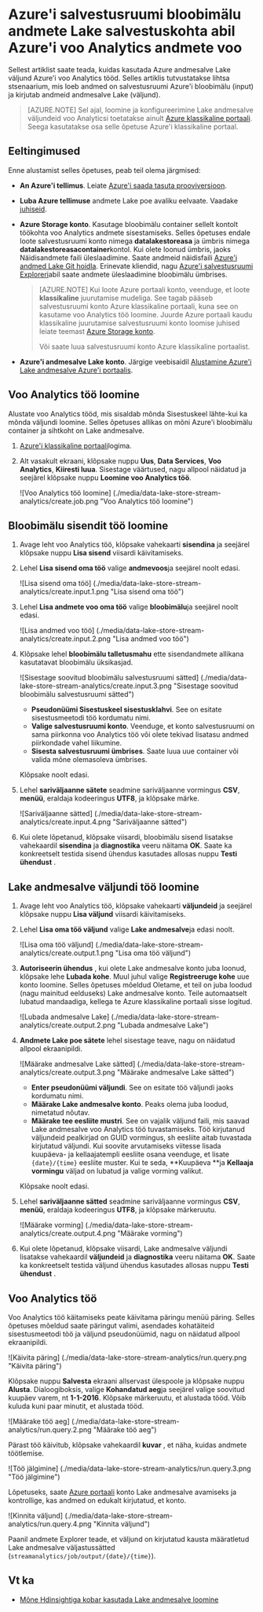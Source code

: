 <properties
   pageTitle="Voona andmete voo Analytics andmete Lake salvestuskohta | Azure'i"
   description="Kasutada Azure voo Analytics andmete voo Azure'i andmed Lake poest"
   services="data-lake-store,stream-analytics" 
   documentationCenter=""
   authors="nitinme"
   manager="jhubbard"
   editor="cgronlun"/>

<tags
   ms.service="data-lake-store"
   ms.devlang="na"
   ms.topic="article"
   ms.tgt_pltfrm="na"
   ms.workload="big-data"
   ms.date="07/07/2016"
   ms.author="nitinme"/>

# <a name="stream-data-from-azure-storage-blob-into-data-lake-store-using-azure-stream-analytics"></a>Azure'i salvestusruumi bloobimälu andmete Lake salvestuskohta abil Azure'i voo Analytics andmete voo

Sellest artiklist saate teada, kuidas kasutada Azure andmesalve Lake väljund Azure'i voo Analytics tööd. Selles artiklis tutvustatakse lihtsa stsenaarium, mis loeb andmed on salvestusruumi Azure'i bloobimälu (input) ja kirjutab andmeid andmesalve Lake (väljund).

>[AZURE.NOTE] Sel ajal, loomine ja konfigureerimine Lake andmesalve väljundeid voo Analyticsi toetatakse ainult [Azure klassikaline portaali](https://manage.windowsazure.com). Seega kasutatakse osa selle õpetuse Azure'i klassikaline portaal.

## <a name="prerequisites"></a>Eeltingimused

Enne alustamist selles õpetuses, peab teil olema järgmised:

- **An Azure'i tellimus**. Leiate [Azure'i saada tasuta prooviversioon](https://azure.microsoft.com/pricing/free-trial/).

- **Luba Azure tellimuse** andmete Lake poe avaliku eelvaate. Vaadake [juhiseid](data-lake-store-get-started-portal.md#signup).

- **Azure Storage konto**. Kasutage bloobimälu container sellelt kontolt töökohta voo Analytics andmete sisestamiseks. Selles õpetuses endale loote salvestusruumi konto nimega **datalakestoreasa** ja ümbris nimega **datalakestoreasacontainer**kontol. Kui olete loonud ümbris, jaoks Näidisandmete faili üleslaadimine. Saate andmeid näidisfaili [Azure'i andmed Lake Git hoidla](https://github.com/Azure/usql/tree/master/Examples/Samples/Data/AmbulanceData/Drivers.txt). Erinevate kliendid, nagu [Azure'i salvestusruumi Exploreri](http://storageexplorer.com/)abil saate andmete üleslaadimine bloobimälu ümbrises.

    >[AZURE.NOTE] Kui loote Azure portaali konto, veenduge, et loote **klassikaline** juurutamise mudeliga. See tagab pääseb salvestusruumi konto Azure klassikaline portaali, kuna see on kasutame voo Analytics töö loomine. Juurde Azure portaali kaudu klassikaline juurutamise salvestusruumi konto loomise juhised leiate teemast [Azure Storage konto](../storage/storage-create-storage-account/#create-a-storage-account).
    >
    > Või saate luua salvestusruumi konto Azure klassikaline portaalist.

- **Azure'i andmesalve Lake konto**. Järgige veebisaidil [Alustamine Azure'i Lake andmesalve Azure'i portaalis](data-lake-store-get-started-portal.md).  


## <a name="create-a-stream-analytics-job"></a>Voo Analytics töö loomine

Alustate voo Analytics tööd, mis sisaldab mõnda Sisestuskeel lähte-kui ka mõnda väljundi loomine. Selles õpetuses allikas on mõni Azure'i bloobimälu container ja sihtkoht on Lake andmesalve.

1. [Azure'i klassikaline portaali](https://manage.windowsazure.com)logima.

2. Alt vasakult ekraani, klõpsake nuppu **Uus**, **Data Services**, **Voo Analytics**, **Kiiresti luua**. Sisestage väärtused, nagu allpool näidatud ja seejärel klõpsake nuppu **Loomine voo Analytics töö**.

    ![Voo Analytics töö loomine] (./media/data-lake-store-stream-analytics/create.job.png "Voo Analytics töö loomine")

## <a name="create-a-blob-input-for-the-job"></a>Bloobimälu sisendit töö loomine

1. Avage leht voo Analytics töö, klõpsake vahekaarti **sisendina** ja seejärel klõpsake nuppu **Lisa sisend** viisardi käivitamiseks.

2. Lehel **Lisa sisend oma töö** valige **andmevoos**ja seejärel noolt edasi.

    ![Lisa sisend oma töö] (./media/data-lake-store-stream-analytics/create.input.1.png "Lisa sisend oma töö")

3. Lehel **Lisa andmete voo oma töö** valige **bloobimälu**ja seejärel noolt edasi.

    ![Lisa andmed voo töö] (./media/data-lake-store-stream-analytics/create.input.2.png "Lisa andmed voo töö")

4. Klõpsake lehel **bloobimälu talletusmahu** ette sisendandmete allikana kasutatavat bloobimälu üksikasjad.

    ![Sisestage soovitud bloobimälu salvestusruumi sätted] (./media/data-lake-store-stream-analytics/create.input.3.png "Sisestage soovitud bloobimälu salvestusruumi sätted")

    * **Pseudonüümi Sisestuskeel sisestusklahvi**. See on esitate sisestusmeetodi töö kordumatu nimi.
    * **Valige salvestusruumi konto**. Veenduge, et konto salvestusruumi on sama piirkonna voo Analytics töö või olete tekivad lisatasu andmed piirkondade vahel liikumine.
    * **Sisesta salvestusruumi ümbrises**. Saate luua uue container või valida mõne olemasoleva ümbrises.

    Klõpsake noolt edasi.

5. Lehel **sariväljaanne sätete** seadmine sariväljaanne vormingus **CSV**, **menüü**, eraldaja kodeeringus **UTF8**, ja klõpsake märke.

    ![Sariväljaanne sätted] (./media/data-lake-store-stream-analytics/create.input.4.png "Sariväljaanne sätted")

6. Kui olete lõpetanud, klõpsake viisardi, bloobimälu sisend lisatakse vahekaardil **sisendina** ja **diagnostika** veeru näitama **OK**. Saate ka konkreetselt testida sisend ühendus kasutades allosas nuppu **Testi ühendust** .

## <a name="create-a-data-lake-store-output-for-the-job"></a>Lake andmesalve väljundi töö loomine

1. Avage leht voo Analytics töö, klõpsake vahekaarti **väljundeid** ja seejärel klõpsake nuppu **Lisa väljund** viisardi käivitamiseks.

2. Lehel **Lisa oma töö väljund** valige **Lake andmesalve**ja edasi noolt.

    ![Lisa oma töö väljund] (./media/data-lake-store-stream-analytics/create.output.1.png "Lisa oma töö väljund")

3. **Autoriseerin ühendus** , kui olete Lake andmesalve konto juba loonud, klõpsake lehe **Lubada kohe**. Muul juhul valige **Registreeruge kohe** uue konto loomine. Selles õpetuses mõeldud Oletame, et teil on juba loodud (nagu mainitud eelduseks) Lake andmesalve konto. Teile automaatselt lubatud mandaadiga, kellega te Azure klassikaline portaali sisse logitud.

    ![Lubada andmesalve Lake] (./media/data-lake-store-stream-analytics/create.output.2.png "Lubada andmesalve Lake")

4. **Andmete Lake poe sätete** lehel sisestage teave, nagu on näidatud allpool ekraanipildi.

    ![Määrake andmesalve Lake sätted] (./media/data-lake-store-stream-analytics/create.output.3.png "Määrake andmesalve Lake sätted")

    * **Enter pseudonüümi väljundi**. See on esitate töö väljundi jaoks kordumatu nimi.
    * **Määrake Lake andmesalve konto**. Peaks olema juba loodud, nimetatud nõutav.
    * **Määrake tee eesliite mustri**. See on vajalik väljund faili, mis saavad Lake andmesalve voo Analytics töö tuvastamiseks. Töö kirjutanud väljundeid pealkirjad on GUID vormingus, sh eesliite aitab tuvastada kirjutatud väljundi. Kui soovite arvutamiseks viitesse lisada kuupäeva- ja kellaajatempli eesliite osana veenduge, et lisate `{date}/{time}` eesliite muster. Kui te seda, **Kuupäeva **ja **Kellaaja vormingu** väljad on lubatud ja valige vorming valikut.

    Klõpsake noolt edasi.

5. Lehel **sariväljaanne sätted** seadmine sariväljaanne vormingus **CSV**, **menüü**, eraldaja kodeeringus **UTF8**, ja klõpsake märkeruutu.

    ![Määrake vorming] (./media/data-lake-store-stream-analytics/create.output.4.png "Määrake vorming")

6. Kui olete lõpetanud, klõpsake viisardi, Lake andmesalve väljundi lisatakse vahekaardil **väljundeid** ja **diagnostika** veeru näitama **OK**. Saate ka konkreetselt testida väljund ühendus kasutades allosas nuppu **Testi ühendust** .

## <a name="run-the-stream-analytics-job"></a>Voo Analytics töö

Voo Analytics töö käitamiseks peate käivitama päringu menüü päring. Selles õpetuses mõeldud saate päringut valimi, asendades kohatäiteid sisestusmeetodi töö ja väljund pseudonüümid, nagu on näidatud allpool ekraanipildi.

![Käivita päring] (./media/data-lake-store-stream-analytics/run.query.png "Käivita päring")

Klõpsake nuppu **Salvesta** ekraani allservast ülespoole ja klõpsake nuppu **Alusta**. Dialoogiboksis, valige **Kohandatud aeg**ja seejärel valige soovitud kuupäev varem, nt **1-1-2016**. Klõpsake märkeruutu, et alustada tööd. Võib kuluda kuni paar minutit, et alustada tööd.

![Määrake töö aeg] (./media/data-lake-store-stream-analytics/run.query.2.png "Määrake töö aeg")

Pärast töö käivitub, klõpsake vahekaardil **kuvar** , et näha, kuidas andmete töötlemise.

![Töö jälgimine] (./media/data-lake-store-stream-analytics/run.query.3.png "Töö jälgimine")

Lõpetuseks, saate [Azure portaali](https://portal.azure.com) konto Lake andmesalve avamiseks ja kontrollige, kas andmed on edukalt kirjutatud, et konto.

![Kinnita väljund] (./media/data-lake-store-stream-analytics/run.query.4.png "Kinnita väljund")

Paanil andmete Explorer teade, et väljund on kirjutatud kausta määratletud Lake andmesalve väljastussätted (`streamanalytics/job/output/{date}/{time}`).  

## <a name="see-also"></a>Vt ka

* [Mõne Hdinsightiga kobar kasutada Lake andmesalve loomine](data-lake-store-hdinsight-hadoop-use-portal.md)
